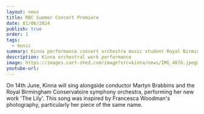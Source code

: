 ```yaml
---
layout: news
title: RBC Summer Concert Premiere
date: 01/06/2024
publish: true
order: 1
tags:
  - music
summary: Kinna performance concert orchestra music student Royal Birmingham conservatoire rbc bcu birmingham city university martyn brabbins
description: Kinna orchestral work performance
image: https://images.cart-shed.com/image?src=kinna/news/IMG_4876.jpeg&width=126
youtube-url:
---
```


On 14th June, Kinna will sing alongside conductor Martyn Brabbins and the Royal Birmingham Conservatoire symphony orchestra, performing her new work 'The Lily'. This song was inspired by Francesca Woodman's photography, particularly her piece of the same name.
